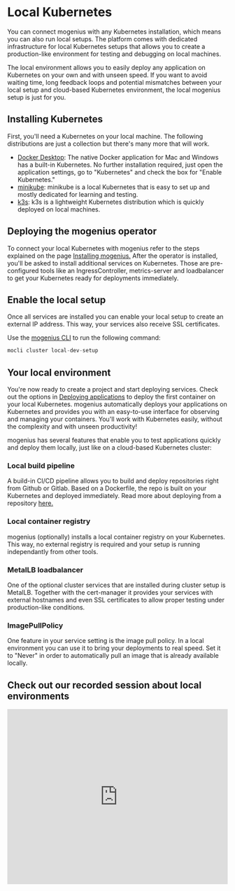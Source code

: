 ﻿---
sidebar_position: 2
---

# Local Kubernetes

You can connect mogenius with any Kubernetes installation, which means you can also run local setups. The platform comes with dedicated infrastructure for local Kubernetes setups that allows you to create a production-like environment for testing and debugging on local machines.

The local environment allows you to easily deploy any application on Kubernetes on your own and with unseen speed. If you want to avoid waiting time, long feedback loops and potential mismatches between your local setup and cloud-based Kubernetes environment, the local mogenius setup is just for you. 

## Installing Kubernetes

First, you'll need a Kubernetes on your local machine. The following distributions are just a collection but there's many more that will work.
- [Docker Desktop](https://www.docker.com/products/docker-desktop/): The native Docker application for Mac and Windows has a built-in Kubernetes. No further installation required, just open the application settings, go to "Kubernetes" and check the box for "Enable Kubernetes."
- [minikube](https://minikube.sigs.k8s.io/docs/start/): minikube is a local Kubernetes that is easy to set up and mostly dedicated for learning and testing.
- [k3s](https://k3s.io/): k3s is a lightweight Kubernetes distribution which is quickly deployed on local machines.

## Deploying the mogenius operator

To connect your local Kubernetes with mogenius refer to the steps explained on the page [Installing mogenius.](./installing-mogenius.md) After the operator is installed, you'll be asked to install additional services on Kubernetes. Those are pre-configured tools like an IngressController, metrics-server and loadbalancer to get your Kubernetes ready for deployments immediately.

## Enable the local setup

Once all services are installed you can enable your local setup to create an external IP address. This way, your services also receive SSL certificates.

Use the [mogenius CLI](../development/mogenius-CLI.md) to run the following command:
```jsx
mocli cluster local-dev-setup
```

## Your local environment

You're now ready to create a project and start deploying services. Check out the options in [Deploying applications](../deploying-applications/index.md) to deploy the first container on your local Kubernetes. mogenius automatically deploys your applications on Kubernetes and provides you with an easy-to-use interface for observing and managing your containers. You'll work with Kubernetes easily, without the complexity and with unseen productivity!

mogenius has several features that enable you to test applications quickly and deploy them locally, just like on a cloud-based Kubernetes cluster:

### Local build pipeline
A build-in CI/CD pipeline allows you to build and deploy repositories right from Github or Gitlab. Based on a Dockerfile, the repo is built on your Kubernetes and deployed immediately. Read more about deploying from a repository [here.](../deploying-applications/deploy-from-a-repository.md)

### Local container registry
mogenius (optionally) installs a local container registry on your Kubernetes. This way, no external registry is required and your setup is running independantly from other tools.

### MetalLB loadbalancer
One of the optional cluster services that are installed during cluster setup is MetalLB. Together with the cert-manager it provides your services with external hostnames and even SSL certificates to allow proper testing under production-like conditions.

### ImagePullPolicy
One feature in your service setting is the image pull policy. In a local environment you can use it to bring your deployments to real speed. Set it to "Never" in order to automatically pull an image that is already available locally.

## Check out our recorded session about local environments
<iframe width="100%" height="400" src="https://www.youtube.com/embed/VRkZnrwdyvw?si=k6WdDkYDj47SiI28" title="YouTube video player" frameborder="0" allow="accelerometer; autoplay; clipboard-write; encrypted-media; gyroscope; picture-in-picture; web-share" allowfullscreen></iframe>